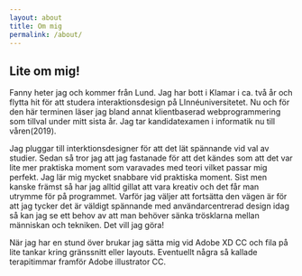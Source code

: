 ```yaml
---
layout: about
title: Om mig
permalink: /about/
---
```



## Lite om mig!

Fanny heter jag och kommer från Lund.
Jag har bott i Klamar i ca. två år och flytta hit för att studera interaktionsdesign
på LInnéuniversitetet. Nu och för den här terminen läser jag bland annat klientbaserad 
webprogrammering som tillval under mitt sista år.  Jag tar kandidatexamen i informatik 
nu till våren(2019). 

Jag pluggar till interktionsdesigner för att det lät spännande vid val av studier. Sedan så tror jag att jag fastanade för att det kändes som att det var lite mer praktiska moment som varavades med teori vilket passar mig perfekt. Jag lär mig mycket snabbare vid praktiska moment. 
Sist men kanske främst så har jag alltid gillat att vara kreativ och det får man utrymme för på programmet. Varför jag väljer att fortsätta den vägen är för att jag tycker det är väldigt spännande med användarcentrerad design idag så kan jag se ett behov av att man behöver sänka trösklarna mellan människan och tekniken. Det vill jag göra!

När jag har en stund över brukar jag sätta mig vid Adobe XD CC och fila på lite tankar kring gränssnitt eller layouts. Eventuellt några så kallade terapitimmar framför Adobe illustrator CC. 






